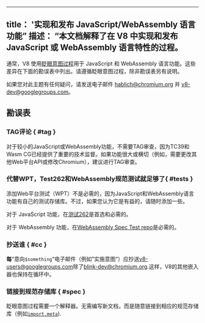 ***

## title： '实现和发布 JavaScript/WebAssembly 语言功能”&#xA;描述： “本文档解释了在 V8 中实现和发布 JavaScript 或 WebAssembly 语言特性的过程。

通常，V8 使用[眨眼意图过程](https://www.chromium.org/blink/launching-features)用于 JavaScript 和 WebAssembly 语言功能。这些差异在下面的勘误表中列出。请遵循眨眼意图过程，除非勘误表另有说明。

如果您对此主题有任何疑问，请发送电子邮件 hablich@chromium.org 并 v8-dev@googlegroups.com。

## 勘误表

### TAG评论 { #tag }

对于较小的JavaScript或WebAssembly功能，不需要TAG审查，因为TC39和Wasm CG已经提供了重要的技术监督。如果功能很大或横切（例如，需要更改其他Web平台API或修改Chromium），建议进行TAG审查。

### 代替WPT，Test262和WebAssembly规范测试就足够了{ #tests }

添加Web平台测试（WPT）不是必需的，因为JavaScript和WebAssembly语言功能有自己的测试存储库。不过，如果您认为它是有益的，请随时添加一些。

对于 JavaScript 功能，在[测试262](https://github.com/tc39/test262)是首选和必需的。

对于 WebAssembly 功能，在[WebAssembly Spec Test repo](https://github.com/WebAssembly/spec/tree/master/test)是必需的。

### 抄送谁 { #cc }

**每**“意向`$something`“电子邮件（例如”实施意图“）应抄送<v8-users@googlegroups.com>除了<blink-dev@chromium.org>.这样，V8的其他嵌入器也保持在循环中。

### 链接到规范存储库 { #spec }

眨眼意图过程需要一个解释器。无需编写新文档，而是随意链接到相应的规范存储库（例如[`import.meta`](https://github.com/tc39/proposal-import-meta)).
